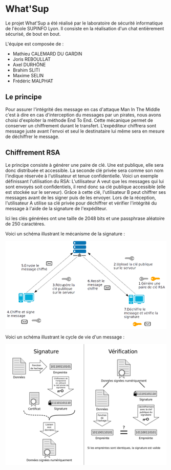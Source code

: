 # What'Sup

Le projet What'Sup a été réalisé par le laboratoire de sécurité informatique de l'école SUPINFO Lyon. Il consiste en la réalisation d'un chat entièrement sécurisé, de bout en bout.

L'équipe est composée de :

- Mathieu CALEMARD DU GARDIN
- Joris REBOULLAT
- Axel DURHÔNE
- Brahim SLITI
- Maxime SELIN
- Frédéric MALPHAT

## Le principe

Pour assurer l'intégrité des message en cas d'attaque Man In The Middle c'est à dire en cas d'interception du messages par un pirates, nous avons choisi d'exploiter la méthode End To End. Cette mécanique permet de conserver un chiffrement durant le transfert. L'expéditeur chiffrera sont message juste avant l'envoi et seul le destinataire lui même sera en mesure de déchiffrer le message.


## Chiffrement RSA

Le principe consiste à générer une paire de clé. Une est publique, elle sera donc distribuée et accessible. La seconde clé privée sera comme son nom l'indique réservée à l'utilisateur et tenue confidentielle. Voici un exemple définissant l'utilisation du RSA:
L'utilisateur A veut que les messages qui lui sont envoyés soit confidentiels, il rend donc sa clé publique accessible (elle est stockée sur le serveur). Grâce à cette clé, l'utilisateur B peut chiffrer ses messages avant de les signer puis de les envoyer. Lors de la réception, l'utilisateur A utilise sa clé privée pour déchiffrer et vérifier l'intégrité du message à l'aide de la signature de l'expéditeur.


Ici les clés générées ont une taille de 2048 bits et une passphrase aléatoire de 250 caractéres.


Voici un schéma illustrant le mécanisme de la signature :

![RSA](https://github.com/Dramelac/What-s-Sup/blob/master/WhatsSupApp/static/img/RSA.png)

Voici un schéma illustrant le cycle de vie d'un message :

![Signature](https://github.com/Dramelac/What-s-Sup/blob/master/WhatsSupApp/static/img/signature.png)
